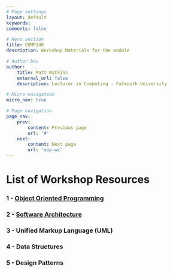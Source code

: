 ```yaml
---
# Page settings
layout: default
keywords:
comments: false

# Hero section
title: COMP140
description: Workshop Materials for the module

# Author box
author:
    title: Matt Watkins
    external_url: false
    description: Lecturer in Computing - Falmouth University

# Micro navigation
micro_nav: true

# Page navigation
page_nav:
    prev:
        content: Previous page
        url: '#'
    next:
        content: Next page
        url: 'oop-ws'
---
```


# List of Workshop Resources

### 1 - [Object Oriented Programming](../oop-ws "OOP")
### 2 - [Software Architecture](software-ws.md "Software Architecture")
### 3 - Unified Markup Language (UML)
### 4 - Data Structures
### 5 - Design Patterns
    